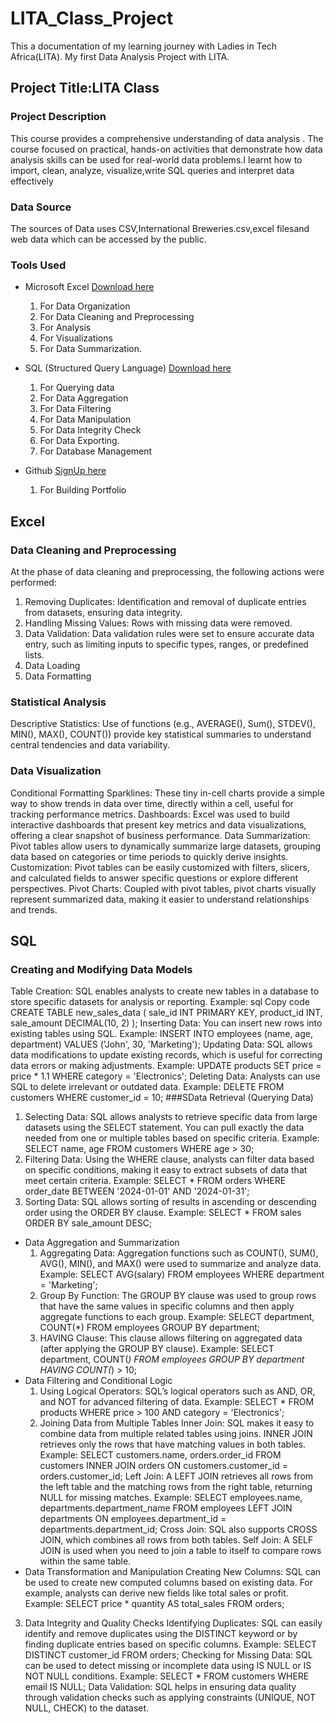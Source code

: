 # LITA_Class_Project
This a documentation of my learning journey with Ladies in Tech Africa(LITA). My first Data Analysis Project with LITA.

## Project Title:LITA Class

### Project Description
This course provides a comprehensive understanding of  data analysis . 
The course focused on practical, hands-on activities that demonstrate how data analysis skills can be used for real-world data problems.I learnt how to import, clean, analyze, visualize,write SQL queries and interpret data effectively

### Data Source
The sources of Data uses CSV,International Breweries.csv,excel filesand web data which can be accessed by the public.

### Tools Used
- Microsoft Excel [Download here](https://www.microsoft.com/en-us/microsoft-365/previous-versions/microsoft-excel-2013)
  1. For Data Organization
  2. For Data Cleaning and Preprocessing
  3. For Analysis
  4. For Visualizations
  5. For Data Summarization.

- SQL (Structured Query Language) [Download here](https://www.microsoft.com/en-us/sql-server/sql-server-downloads)
  1. For Querying data
  2. For Data Aggregation
  3. For Data Filtering
  4. For Data Manipulation
  5. For Data Integrity Check 
  6. For Data Exporting.
  7.  For Database Management
     
- Github [SignUp here](https://github.com/join)
   1. For Building Portfolio

## Excel
### Data Cleaning and Preprocessing
At the phase of data cleaning and preprocessing, the following actions were performed:
  1. Removing Duplicates: Identification and removal of duplicate entries from datasets, ensuring data integrity.
  2. Handling Missing Values: Rows with missing data were removed.
  3. Data Validation: Data validation rules were set to ensure accurate data entry, such as limiting inputs to specific types, ranges, or predefined lists.
  4. Data Loading
  5. Data Formatting

### Statistical Analysis
Descriptive Statistics: Use of functions (e.g., AVERAGE(), Sum(), STDEV(), MIN(), MAX(), COUNT()) provide key statistical summaries to understand central tendencies and data variability.

### Data Visualization
Conditional Formatting
Sparklines: These tiny in-cell charts provide a simple way to show trends in data over time, directly within a cell, useful for tracking performance metrics.
Dashboards: Excel was used to build interactive dashboards that present key metrics and data visualizations, offering a clear snapshot of business performance.
Data Summarization: Pivot tables allow users to dynamically summarize large datasets, grouping data based on categories or time periods to quickly derive insights.
Customization: Pivot tables can be easily customized with filters, slicers, and calculated fields to answer specific questions or explore different perspectives.
Pivot Charts: Coupled with pivot tables, pivot charts visually represent summarized data, making it easier to understand relationships and trends.

## SQL
### Creating and Modifying Data Models
Table Creation: SQL enables analysts to create new tables in a database to store specific datasets for analysis or reporting.
Example:
sql
Copy code
CREATE TABLE new_sales_data (
    sale_id INT PRIMARY KEY,
    product_id INT,
    sale_amount DECIMAL(10, 2)
);
Inserting Data: You can insert new rows into existing tables using SQL.
Example: INSERT INTO employees (name, age, department) VALUES ('John', 30, 'Marketing');
Updating Data: SQL allows data modifications to update existing records, which is useful for correcting data errors or making adjustments.
Example: UPDATE products SET price = price * 1.1 WHERE category = 'Electronics';
Deleting Data: Analysts can use SQL to delete irrelevant or outdated data.
Example: DELETE FROM customers WHERE customer_id = 10;
###SData Retrieval (Querying Data)
   1. Selecting Data: SQL allows analysts to retrieve specific data from large datasets using the SELECT statement. You can pull exactly the data needed from one or multiple tables based on specific criteria.
    Example: SELECT name, age FROM customers WHERE age > 30;
  2. Filtering Data: Using the WHERE clause, analysts can filter data based on specific conditions, making it easy to extract subsets of data that meet certain criteria.
Example: SELECT * FROM orders WHERE order_date BETWEEN '2024-01-01' AND '2024-01-31';
  3. Sorting Data: SQL allows sorting of results in ascending or descending order using the ORDER BY clause.
Example: SELECT * FROM sales ORDER BY sale_amount DESC;
- Data Aggregation and Summarization
  1. Aggregating Data: Aggregation functions such as COUNT(), SUM(), AVG(), MIN(), and MAX() were used to summarize and analyze data.
Example: SELECT AVG(salary) FROM employees WHERE department = 'Marketing';
  2. Group By Function: The GROUP BY clause was used to group rows that have the same values in specific columns and then apply aggregate functions to each group.
Example: SELECT department, COUNT(*) FROM employees GROUP BY department;
  3. HAVING Clause: This clause allows filtering on aggregated data (after applying the GROUP BY clause).
Example: SELECT department, COUNT(*) FROM employees GROUP BY department HAVING COUNT(*) > 10;
- Data Filtering and Conditional Logic
  1. Using Logical Operators: SQL’s logical operators such as AND, OR, and NOT for advanced filtering of data.
Example: SELECT * FROM products WHERE price > 100 AND category = 'Electronics';
  2. Joining Data from Multiple Tables
Inner Join: SQL makes it easy to combine data from multiple related tables using joins. INNER JOIN retrieves only the rows that have matching values in both tables.
Example:
SELECT customers.name, orders.order_id 
FROM customers 
  INNER JOIN orders ON customers.customer_id = orders.customer_id;
  Left Join: A LEFT JOIN retrieves all rows from the left table and the matching rows from the right table, returning NULL for missing matches.
Example:
SELECT employees.name, departments.department_name 
FROM employees 
LEFT JOIN departments ON employees.department_id = departments.department_id;
  Cross Join: SQL also supports CROSS JOIN, which combines all rows from both tables.
  Self Join: A SELF JOIN is used when you need to join a table to itself to compare rows within the same table.
- Data Transformation and Manipulation
Creating New Columns: SQL can be used to create new computed columns based on existing data. For example, analysts can derive new fields like total sales or profit.
Example: SELECT price * quantity AS total_sales FROM orders;

 3. Data Integrity and Quality Checks
  Identifying Duplicates: SQL can easily identify and remove duplicates using the DISTINCT keyword or by finding duplicate entries based on specific columns.
Example: SELECT DISTINCT customer_id FROM orders;
  Checking for Missing Data: SQL can be used to detect missing or incomplete data using IS NULL or IS NOT NULL conditions.
Example: SELECT * FROM customers WHERE email IS NULL;
  Data Validation: SQL helps in ensuring data quality through validation checks such as applying constraints (UNIQUE, NOT NULL, CHECK) to the dataset.


